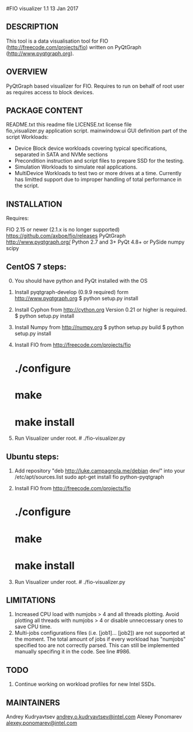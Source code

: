 #FIO visualizer 1.1 13 Jan 2017

## DESCRIPTION

 This tool is a data visualisation tool for FIO (http://freecode.com/projects/fio) written on PyQtGraph (http://www.pyqtgraph.org).

 OVERVIEW
 --------
 PyQtGraph based visualizer for FIO. Requires to run on behalf of root user as requires access to block devices.

 PACKAGE CONTENT
 ---------------
 README.txt
    this readme file
 LICENSE.txt
    license file   	
 fio_visualizer.py
    application script.
 mainwindow.ui 
    GUI definition part of the script
 Workloads:
  - Device
     Block device workloads covering typical specifications, separated in SATA and NVMe sections
  - Precondition
     instruction and script files to prepare SSD for the testing.
  - Simulation
     Workloads to simulate real applications.
  - MultiDevice
     Workloads to test two or more drives at a time. Currently has limitted support due to improper handling of total performance in the script. 

 INSTALLATION
 ------------
 Requires:

  FIO 2.15 or newer (2.1.x is no longer supported) https://github.com/axboe/fio/releases
  PyQtGraph http://www.pyqtgraph.org/
  Python 2.7 and 3+
  PyQt 4.8+ or PySide
  numpy
  scipy

 CentOS 7 steps:
 ---------------

  0. You should have python and PyQt installed with the OS

  1. Install pyqtgraph-develop (0.9.9 required) form http://www.pyqtgraph.org
	 $ python setup.py install

  2. Install Cyphon from http://cython.org Version 0.21 or higher is required.
	 $ python setup.py install

  3. Install Numpy from http://numpy.org 
	 $ python setup.py build
	 $ python setup.py install

  4. Install FIO from http://freecode.com/projects/fio
	 # ./configure
	 # make
	 # make install

  5. Run Visualizer under root.
         # ./fio-visualizer.py


 Ubuntu steps:
 -------------
  1. Add repository "deb http://luke.campagnola.me/debian dev/" into your /etc/apt/sources.list
    	sudo apt-get install fio python-pyqtgraph

  2. Install FIO from http://freecode.com/projects/fio
	 # ./configure
	 # make
	 # make install

  3. Run Visualizer under root.
         # ./fio-visualizer.py


 LIMITATIONS
 -----------
  1. Increased CPU load with numjobs > 4 and all threads plotting. Avoid plotting all threads 
     with numjobs > 4 or disable unneccessary ones to save CPU time.
  2. Multi-jobs configurations files (i.e. [job1]... [job2]) are not supported at the moment.
     The total amount of jobs if every workload has "numjobs" specified too are not correctly parsed.
     This can still be implemented manually specifing it in the code. See line #986.

 TODO
 ----
  1. Continue working on workload profiles for new Intel SSDs. 

 MAINTAINERS
 -----------
 Andrey Kudryavtsev andrey.o.kudryavtsev@intel.com
 Alexey Ponomarev alexey.ponomarev@intel.com
